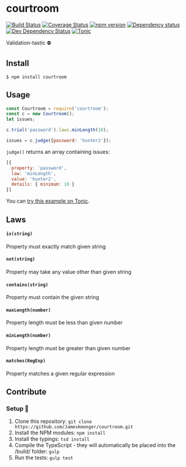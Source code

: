# courtroom

[![Build Status](https://travis-ci.org/courtroom/courtroom.svg?branch=master)](https://travis-ci.org/courtroom/courtroom) [![Coverage Status](https://coveralls.io/repos/courtroom/courtroom/badge.svg?branch=master&service=github)](https://coveralls.io/github/courtroom/courtroom?branch=master)
[![npm version](https://badge.fury.io/js/courtroom.svg)](https://badge.fury.io/js/courtroom)
[![Dependency status](https://david-dm.org/jameskmonger/courtroom/status.png)](https://david-dm.org/jameskmonger/courtroom#info=dependencies&view=table)
[![Dev Dependency Status](https://david-dm.org/jameskmonger/courtroom/dev-status.png)](https://david-dm.org/jameskmonger/courtroom#info=devDependencies&view=table)
[![Tonic](https://img.shields.io/badge/tonic-supported-blue.svg)](https://tonicdev.com/npm/courtroom)

Validation-tastic :no_entry:

## Install

```
$ npm install courtroom
```

## Usage

```javascript
const Courtroom = require('courtroom');
const c = new Courtroom();
let issues;

c.trial('password').laws.minLength(10);

issues = c.judge({password: 'hunter2'});
```

`judge()` returns an array containing issues:

```javascript
[{
  property: 'password',
  law: 'minLength',
  value: 'hunter2',
  details: { minimum: 10 }
}]
```

You can [try this example on Tonic](https://tonicdev.com/npm/courtroom).

## Laws

#### `is(string)`

Property must exactly match given string

#### `not(string)`

Property may take any value other than given string

#### `contains(string)`

Property must contain the given string

#### `maxLength(number)`

Property length must be less than given number

#### `minLength(number)`

Property length must be greater than given number

#### `matches(RegExp)`

Property matches a given regular expression

## Contribute

### Setup :wrench:
1. Clone this repository:
    `git clone https://github.com/Jameskmonger/courtroom.git`
2. Install the NPM modules:
    `npm install`
3. Install the typings:
    `tsd install`
4. Compile the TypeScript - they will automatically be placed into the /build/ folder:
    `gulp`
5. Run the tests:
    `gulp test`
